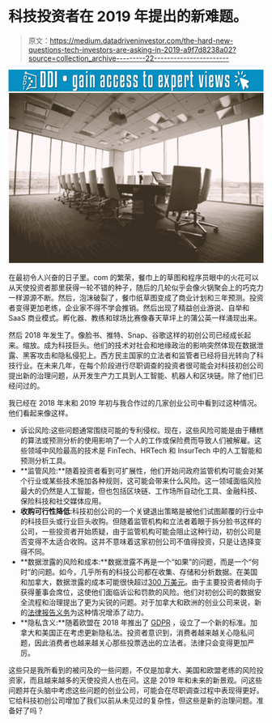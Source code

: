 # 科技投资者在 2019 年提出的新难题。

> 原文：<https://medium.datadriveninvestor.com/the-hard-new-questions-tech-investors-are-asking-in-2019-a9f7d8238a02?source=collection_archive---------22----------------------->

[![](img/dcc3f49043355a651f14af9ddaf45ac1.png)](http://www.track.datadriveninvestor.com/1B9E)![](img/a1ea66d5aece74bb67c9feb603f1b100.png)

在最初令人兴奋的日子里。com 的繁荣，餐巾上的草图和程序员眼中的火花可以从天使投资者那里获得一轮不错的种子，随后的几轮似乎会像火锅聚会上的巧克力一样源源不断。然后，泡沫破裂了，餐巾纸草图变成了商业计划和三年预测。投资者变得更加老练，企业家不得不学会推销。然后出现了精益创业游说、自举和 SaaS 商业模式。孵化器、教练和球场比赛像春天草坪上的蒲公英一样涌现出来。

然后 2018 年发生了。像脸书、推特、Snap、谷歌这样的初创公司已经成长起来。缩放。成为科技巨头。他们的技术对社会和地缘政治的影响突然体现在数据泄露、黑客攻击和隐私侵犯上。西方民主国家的立法者和监管者已经将目光转向了科技行业。在未来几年，在每个阶段进行尽职调查的投资者很可能会对科技初创公司提出新的治理问题，从开发生产力工具到人工智能、机器人和区块链。除了他们已经问过的。

我已经在 2018 年末和 2019 年初与我合作过的几家创业公司中看到过这种情况。他们看起来像这样。

*   诉讼风险:这些问题通常围绕可能的专利侵权。现在，这些风险可能是由于糟糕的算法或预测分析的使用影响了一个人的工作或保险费而导致人们被解雇。这些领域中风险最高的技术是 FinTech、HRTech 和 InsurTech 中的人工智能和预测分析工具。
*   **监管风险:**随着投资者看到可扩展性，他们开始问政府监管机构可能会对某个行业或某些技术施加各种规则，这可能会带来什么风险。这一领域面临风险最大的仍然是人工智能，但也包括区块链、工作场所自动化工具、金融科技、保险科技和社交媒体应用。
*   **收购可行性降低**:科技初创公司的一个关键退出策略是被他们试图颠覆的行业中的科技巨头或行业巨头收购。但随着监管机构和立法者着眼于拆分脸书这样的公司，一些投资者开始质疑，由于监管机构可能会阻止这种行动，初创公司是否变得不太适合收购。这并不意味着这家初创公司不值得投资，只是让选择变得不同。
*   **数据泄露的风险和成本:**数据泄露不再是一个“如果”的问题，而是一个“何时”的问题。如今，几乎所有的科技公司都在收集、存储和分析数据。在美国和加拿大，数据泄露的成本可能很快超过[300 万美元](https://www.csoonline.com/article/3251606/data-breach/what-does-stolen-data-cost-per-second.html)。由于主要投资者倾向于获得董事会席位，这使他们面临诉讼和罚款的风险。他们对初创公司的数据安全流程和治理提出了更为尖锐的问题。对于加拿大和欧洲的创业公司来说，新的[法律报告义务](https://www.cbc.ca/news/business/pipeda-privacy-data-1.4886061)为这种情况增添了动力。
*   **隐私含义:**随着欧盟在 2018 年推出了 [GDPR](https://eugdpr.org/) ，设立了一个新的标准。加拿大和美国正在考虑更新隐私法。投资者意识到，消费者越来越关心隐私问题，因此消费者也越来越关心那些投票选出的立法者。法律只会变得更加严厉。

这些只是我所看到的被问及的一些问题，不仅是加拿大、美国和欧盟老练的风险投资家，而且越来越多的天使投资人也在问。这是 2019 年和未来的新景观。问这些问题并在头脑中考虑这些问题的创业公司，可能会在尽职调查过程中表现得更好。它给科技初创公司增加了我们以前从未见过的复杂性，但这些是新的治理问题。准备好了吗？